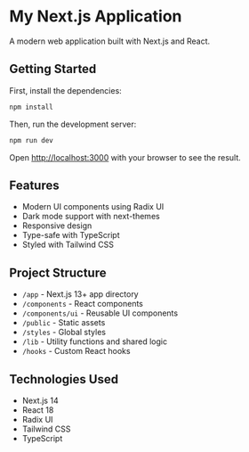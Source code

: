 # My Next.js Application

A modern web application built with Next.js and React.

## Getting Started

First, install the dependencies:

```bash
npm install
```

Then, run the development server:

```bash
npm run dev
```

Open [http://localhost:3000](http://localhost:3000) with your browser to see the result.

## Features

- Modern UI components using Radix UI
- Dark mode support with next-themes
- Responsive design
- Type-safe with TypeScript
- Styled with Tailwind CSS

## Project Structure

- `/app` - Next.js 13+ app directory
- `/components` - React components
- `/components/ui` - Reusable UI components
- `/public` - Static assets
- `/styles` - Global styles
- `/lib` - Utility functions and shared logic
- `/hooks` - Custom React hooks

## Technologies Used

- Next.js 14
- React 18
- Radix UI
- Tailwind CSS
- TypeScript
